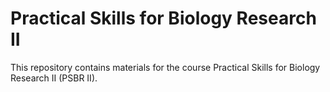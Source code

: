 # Practical Skills for Biology Research II

This repository contains materials for the course Practical Skills for Biology Research II (PSBR II).